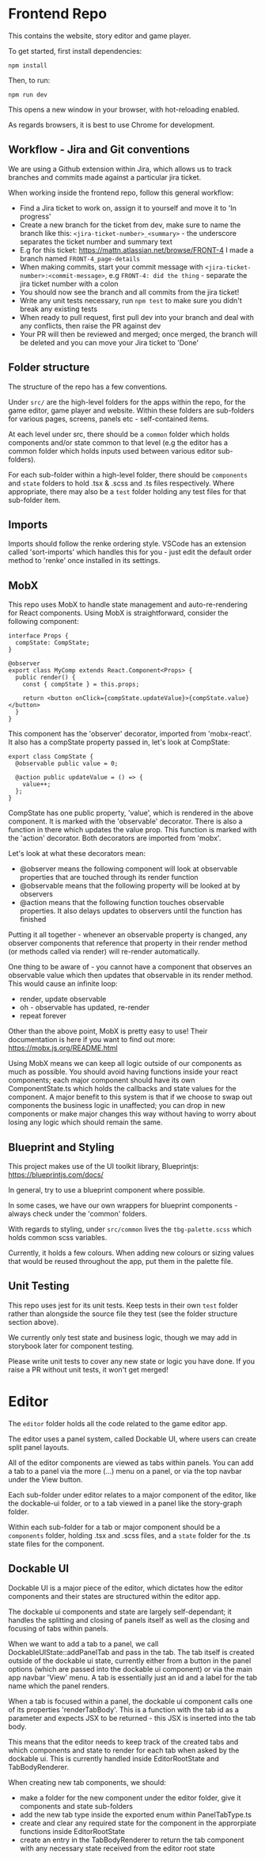 # Frontend Repo

This contains the website, story editor and game player.

To get started, first install dependencies:

```
npm install
```

Then, to run:

```
npm run dev
```

This opens a new window in your browser, with hot-reloading enabled.

As regards browsers, it is best to use Chrome for development.

## Workflow - Jira and Git conventions

We are using a Github extension within Jira, which allows us to track branches and commits made against a particular jira ticket.

When working inside the frontend repo, follow this general workflow:

- Find a Jira ticket to work on, assign it to yourself and move it to 'In progress'
- Create a new branch for the ticket from dev, make sure to name the branch like this: `<jira-ticket-number>_<summary>` - the underscore separates the ticket number and summary text
- E.g for this ticket: https://mattn.atlassian.net/browse/FRONT-4 I made a branch named `FRONT-4_page-details`
- When making commits, start your commit message with `<jira-ticket-number>:<commit-message>`, e.g `FRONT-4: did the thing` - separate the jira ticket number with a colon
- You should now see the branch and all commits from the jira ticket!
- Write any unit tests necessary, run `npm test` to make sure you didn't break any existing tests
- When ready to pull request, first pull dev into your branch and deal with any conflicts, then raise the PR against dev
- Your PR will then be reviewed and merged; once merged, the branch will be deleted and you can move your Jira ticket to 'Done'

## Folder structure

The structure of the repo has a few conventions.

Under `src/` are the high-level folders for the apps within the repo, for the game editor, game player and website. Within these folders are sub-folders for various pages, screens, panels etc - self-contained items.

At each level under src, there should be a `common` folder which holds components and/or state common to that level (e.g the editor has a common folder which holds inputs used between various editor sub-folders).

For each sub-folder within a high-level folder, there should be `components` and `state` folders to hold .tsx & .scss and .ts files respectively. Where appropriate, there may also be a `test` folder holding any test files for that sub-folder item.

## Imports

Imports should follow the renke ordering style. VSCode has an extension called 'sort-imports' which handles this for you - just edit the default order method to 'renke' once installed in its settings.

## MobX

This repo uses MobX to handle state management and auto-re-rendering for React components. Using MobX is straightforward, consider the following component:

```
interface Props {
  compState: CompState;
}

@observer
export class MyComp extends React.Component<Props> {
  public render() {
    const { compState } = this.props;

    return <button onClick={compState.updateValue}>{compState.value}</button>
  }
}
```

This component has the 'observer' decorator, imported from 'mobx-react'. It also has a compState property passed in, let's look at CompState:

```
export class CompState {
  @observable public value = 0;

  @action public updateValue = () => {
    value++;
  };
}
```

CompState has one public property, 'value', which is rendered in the above component. It is marked with the 'observable' decorator. There is also a function in there which updates the value prop. This function is marked with the 'action' decorator. Both decorators are imported from 'mobx'.

Let's look at what these decorators mean:

- @observer means the following component will look at observable properties that are touched through its render function
- @observable means that the following property will be looked at by observers
- @action means that the following function touches observable properties. It also delays updates to observers until the function has finished

Putting it all together - whenever an observable property is changed, any observer components that reference that property in their render method (or methods called via render) will re-render automatically.

One thing to be aware of - you cannot have a component that observes an observable value which then updates that observable in its render method. This would cause an infinite loop:

- render, update observable
- oh - observable has updated, re-render
- repeat forever

Other than the above point, MobX is pretty easy to use! Their documentation is here if you want to find out more: https://mobx.js.org/README.html

Using MobX means we can keep all logic outside of our components as much as possible. You should avoid having functions inside your react components; each major component should have its own ComponentState.ts which holds the callbacks and state values for the component. A major benefit to this system is that if we choose to swap out components the business logic in unaffected; you can drop in new components or make major changes this way without having to worry about losing any logic which should remain the same.

## Blueprint and Styling

This project makes use of the UI toolkit library, Blueprintjs: https://blueprintjs.com/docs/

In general, try to use a blueprint component where possible.

In some cases, we have our own wrappers for blueprint components - always check under the 'common' folders.

With regards to styling, under `src/common` lives the `tbg-palette.scss` which holds common scss variables.

Currently, it holds a few colours. When adding new colours or sizing values that would be reused throughout the app, put them in the palette file.

## Unit Testing

This repo uses jest for its unit tests. Keep tests in their own `test` folder rather than alongside the source file they test (see the folder structure section above).

We currently only test state and business logic, though we may add in storybook later for component testing.

Please write unit tests to cover any new state or logic you have done. If you raise a PR without unit tests, it won't get merged!

# Editor

The `editor` folder holds all the code related to the game editor app.

The editor uses a panel system, called Dockable UI, where users can create split panel layouts.

All of the editor components are viewed as tabs within panels. You can add a tab to a panel via the more (...) menu on a panel, or via the top navbar under the View button.

Each sub-folder under editor relates to a major component of the editor, like the dockable-ui folder, or to a tab viewed in a panel like the story-graph folder.

Within each sub-folder for a tab or major component should be a `components` folder, holding .tsx and .scss files, and a `state` folder for the .ts state files for the component.

## Dockable UI

Dockable UI is a major piece of the editor, which dictates how the editor components and their states are structured within the editor app.

The dockable ui components and state are largely self-dependant; it handles the splitting and closing of panels itself as well as the closing and focusing of tabs within panels.

When we want to add a tab to a panel, we call DockableUIState::addPanelTab and pass in the tab. The tab itself is created outside of the dockable ui state, currently either from a button in the panel options (which are passed into the dockable ui component) or via the main app navbar 'View' menu. A tab is essentially just an id and a label for the tab name which the panel renders.

When a tab is focused within a panel, the dockable ui component calls one of its properties 'renderTabBody'. This is a function with the tab id as a parameter and expects JSX to be returned - this JSX is inserted into the tab body.

This means that the editor needs to keep track of the created tabs and which components and state to render for each tab when asked by the dockable ui. This is currently handled inside EditorRootState and TabBodyRenderer.

When creating new tab components, we should:

- make a folder for the new component under the editor folder, give it components and state sub-folders
- add the new tab type inside the exported enum within PanelTabType.ts
- create and clear any required state for the component in the approrpiate functions inside EditorRootState
- create an entry in the TabBodyRenderer to return the tab component with any necessary state received from the editor root state
